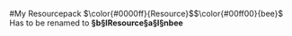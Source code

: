 
#My Resourcepack
$\color{#0000ff}{Resource}$$\color{#00ff00}{bee}$
Has to be renamed to **§b§lResource§a§l§nbee**
